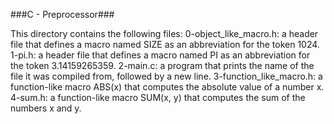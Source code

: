 ###C - Preprocessor###

This directory contains the following files:
0-object_like_macro.h: a header file that defines a macro named SIZE as an abbreviation for the token 1024.
1-pi.h: a header file that defines a macro named PI as an abbreviation for the token 3.14159265359.
2-main.c: a program that prints the name of the file it was compiled from, followed by a new line.
3-function_like_macro.h: a function-like macro ABS(x) that computes the absolute value of a number x.
4-sum.h: a function-like macro SUM(x, y) that computes the sum of the numbers x and y.

